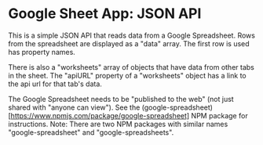 # Google Sheet App: JSON API

This is a simple JSON API that reads data from a Google Spreadsheet. Rows from the spreadsheet are displayed as a "data" array. The first row is used has property names.

There is also a "worksheets" array of objects that have data from other tabs in the sheet. The "apiURL" property of a "worksheets" object has a link to the api url for that tab's data.

The Google Spreadsheet needs to be "published to the web" (not just shared with "anyone can view"). See the (google-spreadsheet)[https://www.npmjs.com/package/google-spreadsheet] NPM package for instructions. Note: There are two NPM packages with similar names "google-spreadsheet" and "google-spreadsheets".